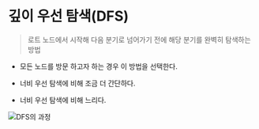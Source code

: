 # 깊이 우선 탐색(DFS)

> 로트 노드에서 시작해 다음 분기로 넘어가기 전에 해당 분기를 완벽히 탐색하는 방법

* 모든 노드를 방문 하고자 하는 경우 이 방법을 선택한다.

* 너비 우선 탐색에 비해 조금 더 간단하다.

* 너비 우선 탐색에 비해 느리다.

![DFS의 과정](https://gmlwjd9405.github.io/images/algorithm-dfs-vs-bfs/dfs-example.png)